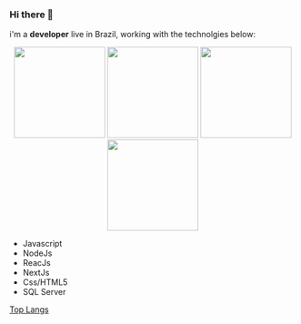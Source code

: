 ### Hi there 👋

i'm a **developer** live in Brazil, working with the technolgies below:

<p align="center">
  <img width="160px" src="https://img.shields.io/static/v1?label=JS&message=Javascript&color=F7DF1E&style=for-the-badge&logo=JavaScript"/>
  <img width="160px" src="https://img.shields.io/static/v1?message=ReactJS&color=61DAFB&style=for-the-badge&logo=React"/>
  <img width="160px" src="https://img.shields.io/static/v1?label=JS&message=Javascript&color=F7DF1E&style=for-the-badge&logo=JavaScript"/>
  <img width="160px" src="https://img.shields.io/static/v1?label=JS&message=Javascript&color=F7DF1E&style=for-the-badge&logo=JavaScript"/>
</p>




- Javascript
- NodeJs
- ReacJs
- NextJs
- Css/HTML5
- SQL Server


[Top Langs](https://github-readme-stats.vercel.app/api/top-langs/?username=rafcez&theme=tokyonight)
